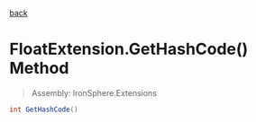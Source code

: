 ﻿

[back](/IronSphere.Extensions/types/FloatExtension)

# FloatExtension.GetHashCode() Method

> Assembly: IronSphere.Extensions

```csharp
int GetHashCode()
```



 